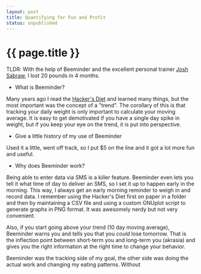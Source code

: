 ```yaml
---
layout: post
title: Quantifying for Fun and Profit
status: unpublished
---
```


# {{ page.title }}


TLDR: With the help of Beeminder and the excellent personal trainer [Josh Sabraw](http://pdxtraining.com), I lost 20 pounds in 4 months.

* What is Beeminder?

Many years ago I read the [Hacker's
Diet](http://www.fourmilab.ch/hackdiet/www/hackdiet.html) and learned many
things, but the most important was the concept of a "trend". The corollary of
this is that tracking your daily weight is only important to calculate your
moving average. It is easy to get demotivated if you have a single day spike in
weight, but if you keep your eye on the trend, it is put into perspective.

* Give a little history of my use of Beeminder

Used it a little, went off track, so I put $5 on the line and it got a lot more fun
and useful.

* Why does Beeminder work?

Being able to enter data via SMS is a killer feature. Beeminder even lets you
tell it what time of day to deliver an SMS, so I set it up to happen early in
the morning. This way, I always get an early morning reminder to weigh in and
record data. I remember using the Hacker's Diet first on paper in a folder and
then by maintaining a CSV file and using a custom GNUplot script to generate
graphs in PNG format. It was awesomely nerdy but not very convenient.

Also, if you start going above your trend (10 day moving average), Beeminder
warns you and tells you that you *could* lose tomorrow. That is the inflection
point between short-term you and long-term you (akrasia) and gives you the right
information at the right time to change your behavior.

Beeminder was the tracking side of my goal, the other side was doing the actual
work and changing my eating patterns. Without
